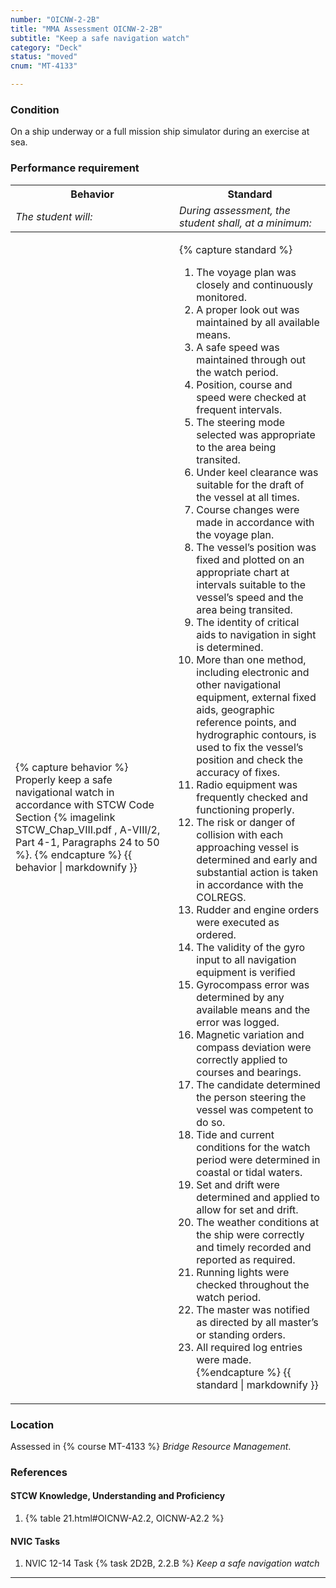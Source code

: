 ```yaml
---
number: "OICNW-2-2B"
title: "MMA Assessment OICNW-2-2B"
subtitle: "Keep a safe navigation watch"
category: "Deck"
status: "moved"
cnum: "MT-4133"

---
```

### Condition

On a ship underway or a full mission ship simulator during an exercise at sea.

### Performance requirement 

<table width='100%' class='Guidelines'>
 <thead>
 <tr>
     <th class='thirty'>Behavior</th>
     <th class='seventy'>Standard</th>
 </tr>
 <tr>
     <td><em>The student will:</em></td>
     <td><em>During assessment, the student shall, at a minimum:</em></td>
 </tr>
 </thead>
 <tbody>
 

<tr><td>

{% capture behavior %}
Properly keep a safe navigational watch in accordance with STCW Code Section {% imagelink STCW_Chap_VIII.pdf , A-VIII/2, Part 4-1, Paragraphs 24 to 50  %}.
{% endcapture %}
{{ behavior | markdownify }}

</td><td>

{% capture standard %}
1. The voyage plan was closely and continuously monitored.
2. A proper look out was maintained by all available means.
3. A safe speed was maintained through out the watch period.
4. Position, course and speed were checked at frequent intervals.
5. The steering mode selected was appropriate to the area being transited.
6. Under keel clearance was suitable for the draft of the vessel at all times.
7. Course changes were made in accordance with the voyage plan.
8. The vessel’s position was fixed and plotted on an appropriate chart at intervals suitable to the vessel’s speed and the area being transited.
9. The identity of critical aids to navigation in sight is determined.
10. More than one method, including electronic and other navigational equipment, external fixed aids, geographic reference points, and hydrographic contours, is used to fix the vessel’s position and check the accuracy of fixes.
11. Radio equipment was frequently checked and functioning properly.
12. The risk or danger of collision with each approaching vessel is determined and early and substantial action is taken in accordance with the COLREGS.
13. Rudder and engine orders were executed as ordered.
14. The validity of the gyro input to all navigation equipment is verified
15. Gyrocompass error was determined by any available means and the error was logged.
16. Magnetic variation and compass deviation were correctly applied to courses and bearings.
17. The candidate determined the person steering the vessel was competent to do so.
18. Tide and current conditions for the watch period were determined in coastal or tidal waters.
19. Set and drift were determined and applied to allow for set and drift.
20. The weather conditions at the ship were correctly and timely recorded and reported as required.
21. Running lights were checked throughout the watch period.
22. The master was notified as directed by all master’s or standing orders.
23. All required log entries were made.
{%endcapture %}
{{ standard | markdownify }}

</td></tr>



 </tbody>
 </table>

### Location

Assessed in  {% course  MT-4133 %}  *Bridge Resource Management*.

### References

#### STCW Knowledge, Understanding and Proficiency

1. {% table 21.html#OICNW-A2.2, OICNW-A2.2 %}


#### NVIC Tasks

1. NVIC 12-14 Task {% task 2D2B, 2.2.B %} *Keep a safe navigation watch*



***


